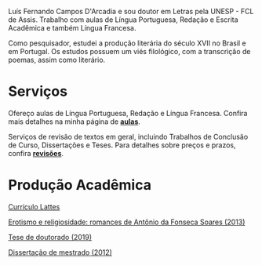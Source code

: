 Luís Fernando Campos D'Arcadia e sou doutor em Letras pela UNESP - FCL de Assis. Trabalho com aulas de Língua Portuguesa, Redação e Escrita Acadêmica e também Língua Francesa.

Como pesquisador, estudei a produção literária do século XVII no Brasil e em Portugal. Os estudos possuem um viés filológico, com a transcrição de poemas, assim como literário.

# Serviços

Ofereço aulas de Língua Portuguesa, Redação e Língua Francesa. Confira mais detalhes na minha página de **[aulas]({{site.baseurl}}/aulas)**.

Serviços de revisão de textos em geral, incluindo Trabalhos de Conclusão de Curso, Dissertações e Teses. Para detalhes sobre preços e prazos, confira **[revisões]({{site.baseurl}}/revisoes)**.

# Produção Acadêmica 

[Currículo Lattes](http://lattes.cnpq.br/7985896624101596)

[Erotismo e religiosidade: romances de Antônio da Fonseca Soares (2013)](https://repositorio.unesp.br/bitstream/handle/11449/113726/ISBN9788539304226.pdf?sequence=1&isAllowed=y)

[Tese de doutorado (2019)](https://repositorio.unesp.br/handle/11449/181432)

[Dissertação de mestrado (2012)](https://repositorio.unesp.br/bitstream/handle/11449/94014/darcadia_lfc_me_assis.pdf;sequence=1)

